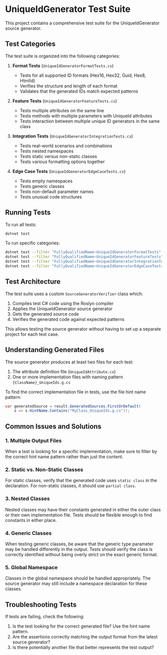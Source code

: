 # UniqueIdGenerator Test Suite

This project contains a comprehensive test suite for the UniqueIdGenerator source generator.

## Test Categories

The test suite is organized into the following categories:

1. **Format Tests** (`UniqueIdGeneratorFormatTests.cs`)
   - Tests for all supported ID formats (Hex16, Hex32, Guid, Hex8, HtmlId)
   - Verifies the structure and length of each format
   - Validates that the generated IDs match expected patterns

2. **Feature Tests** (`UniqueIdGeneratorFeatureTests.cs`)
   - Tests multiple attributes on the same line
   - Tests methods with multiple parameters with UniqueId attributes
   - Tests interaction between multiple unique ID generators in the same class

3. **Integration Tests** (`UniqueIdGeneratorIntegrationTests.cs`)
   - Tests real-world scenarios and combinations
   - Tests nested namespaces
   - Tests static versus non-static classes
   - Tests various formatting options together

4. **Edge Case Tests** (`UniqueIdGeneratorEdgeCaseTests.cs`)
   - Tests empty namespaces
   - Tests generic classes
   - Tests non-default parameter names
   - Tests unusual code structures

## Running Tests

To run all tests:

```bash
dotnet test
```

To run specific categories:

```bash
dotnet test --filter "FullyQualifiedName~UniqueIdGeneratorFormatTests"
dotnet test --filter "FullyQualifiedName~UniqueIdGeneratorFeatureTests"
dotnet test --filter "FullyQualifiedName~UniqueIdGeneratorIntegrationTests"
dotnet test --filter "FullyQualifiedName~UniqueIdGeneratorEdgeCaseTests"
```

## Test Architecture

The test suite uses a custom `SourceGeneratorVerifier` class which:

1. Compiles test C# code using the Roslyn compiler
2. Applies the UniqueIdGenerator source generator
3. Gets the generated source code
4. Verifies the generated code against expected patterns

This allows testing the source generator without having to set up a separate project for each test case.

## Understanding Generated Files

The source generator produces at least two files for each test:

1. The attribute definition file (`UniqueIdAttribute.cs`)
2. One or more implementation files with naming pattern `{ClassName}_UniqueIds.g.cs`

To find the correct implementation file in tests, use the file hint name pattern:

```csharp
var generatedSource = result.GeneratedSources.FirstOrDefault(
    s => s.HintName.Contains("MyClass_UniqueIds.g.cs"));
```

## Common Issues and Solutions

### 1. Multiple Output Files

When a test is looking for a specific implementation, make sure to filter by the correct hint name pattern rather than just the content.

### 2. Static vs. Non-Static Classes

For static classes, verify that the generated code uses `static class` in the declaration. For non-static classes, it should use `partial class`.

### 3. Nested Classes

Nested classes may have their constants generated in either the outer class or their own implementation file. Tests should be flexible enough to find constants in either place.

### 4. Generic Classes

When testing generic classes, be aware that the generic type parameter may be handled differently in the output. Tests should verify the class is correctly identified without being overly strict on the exact generic format.

### 5. Global Namespace

Classes in the global namespace should be handled appropriately. The source generator may still include a namespace declaration for these classes.

## Troubleshooting Tests

If tests are failing, check the following:

1. Is the test looking for the correct generated file? Use the hint name pattern.
2. Are the assertions correctly matching the output format from the latest source generator?
3. Is there potentially another file that better represents the test output?
